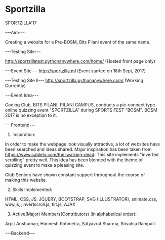 # Sportzilla

SPORTZILLA'17

---Aim---

Creating a website for a Pre-BOSM, Bits Pilani event of the same name.

---Testing Site---

http://sportzillatest.pythonanywhere.com/home/ 
(Hosted front page only)

---Event Site---
http://sportzilla.ml
(Event started on 18th Sept, 2017)

---Testing Site II---
http://sportzilla.pythonanywhere.com/ 
(Working Currently)

---Event Idea---

Coding Club, BITS PILANI, PILANI CAMPUS, conducts a pic-connect type online quizzing event "SPORTZILLA" during SPORTS FEST "BOSM".
BOSM 2017 is no exception to it.

---Frontend---

1. Inspiration:

In order to make the webpage look visually attractive, a lot of websites have been searched and ideas shared.
Major inspiration has been taken from https://www.cabletv.com/the-walking-dead. This site implements "inverted scrolling"
pretty well. This idea has been blended with the theme of quizzing event to make a pleasing site.

Club Seniors have shown constant support throughout the course of making this website.

2. Skills Implemented:

HTML, CSS, JS, JQUERY, BOOTSTRAP, SVG (ILLUSTRATOR), animate.css, wow.js, jinvertscroll.js, tilt.js, AJAX

3. Active(Major) Members(Contributors) (in alphabetical order):

Arpit Anshuman, Honnesh Rohmetra, Satyavrat Sharma, Srivatsa Rampalli

---Backend---



